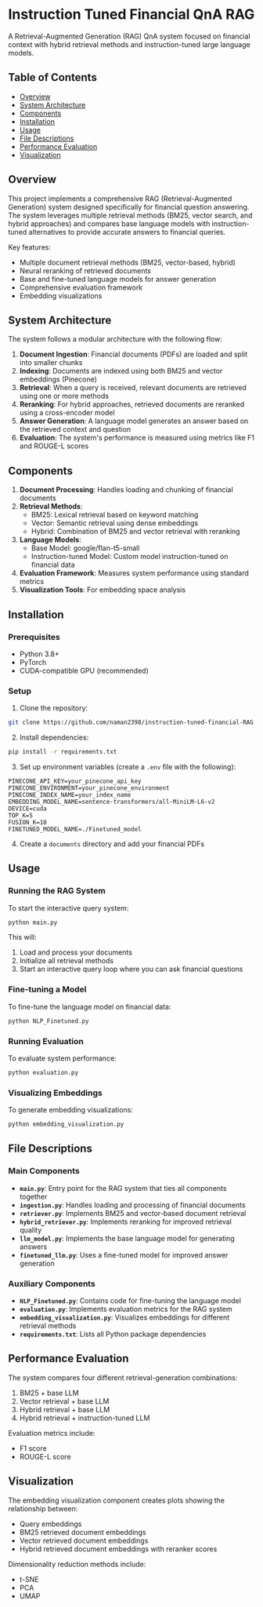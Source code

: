 # Instruction Tuned Financial QnA RAG

A Retrieval-Augmented Generation (RAG) QnA system focused on financial context with hybrid retrieval methods and instruction-tuned large language models.

## Table of Contents
- [Overview](#overview)
- [System Architecture](#system-architecture)
- [Components](#components)
- [Installation](#installation)
- [Usage](#usage)
- [File Descriptions](#file-descriptions)
- [Performance Evaluation](#performance-evaluation)
- [Visualization](#visualization)

## Overview

This project implements a comprehensive RAG (Retrieval-Augmented Generation) system designed specifically for financial question answering. The system leverages multiple retrieval methods (BM25, vector search, and hybrid approaches) and compares base language models with instruction-tuned alternatives to provide accurate answers to financial queries.

Key features:
- Multiple document retrieval methods (BM25, vector-based, hybrid)
- Neural reranking of retrieved documents
- Base and fine-tuned language models for answer generation
- Comprehensive evaluation framework
- Embedding visualizations

## System Architecture

The system follows a modular architecture with the following flow:

1. **Document Ingestion**: Financial documents (PDFs) are loaded and split into smaller chunks
2. **Indexing**: Documents are indexed using both BM25 and vector embeddings (Pinecone)
3. **Retrieval**: When a query is received, relevant documents are retrieved using one or more methods
4. **Reranking**: For hybrid approaches, retrieved documents are reranked using a cross-encoder model
5. **Answer Generation**: A language model generates an answer based on the retrieved context and question
6. **Evaluation**: The system's performance is measured using metrics like F1 and ROUGE-L scores

## Components

1. **Document Processing**: Handles loading and chunking of financial documents
2. **Retrieval Methods**:
   - BM25: Lexical retrieval based on keyword matching
   - Vector: Semantic retrieval using dense embeddings
   - Hybrid: Combination of BM25 and vector retrieval with reranking
3. **Language Models**:
   - Base Model: google/flan-t5-small
   - Instruction-tuned Model: Custom model instruction-tuned on financial data
4. **Evaluation Framework**: Measures system performance using standard metrics
5. **Visualization Tools**: For embedding space analysis

## Installation

### Prerequisites
- Python 3.8+
- PyTorch
- CUDA-compatible GPU (recommended)

### Setup

1. Clone the repository:
```bash
git clone https://github.com/naman2398/instruction-tuned-financial-RAG.git
```

2. Install dependencies:
```bash
pip install -r requirements.txt
```

3. Set up environment variables (create a `.env` file with the following):
```
PINECONE_API_KEY=your_pinecone_api_key
PINECONE_ENVIRONMENT=your_pinecone_environment
PINECONE_INDEX_NAME=your_index_name
EMBEDDING_MODEL_NAME=sentence-transformers/all-MiniLM-L6-v2
DEVICE=cuda
TOP_K=5
FUSION_K=10
FINETUNED_MODEL_NAME=./Finetuned_model
```

4. Create a `documents` directory and add your financial PDFs

## Usage

### Running the RAG System

To start the interactive query system:
```bash
python main.py
```

This will:
1. Load and process your documents
2. Initialize all retrieval methods
3. Start an interactive query loop where you can ask financial questions

### Fine-tuning a Model

To fine-tune the language model on financial data:
```bash
python NLP_Finetuned.py
```

### Running Evaluation

To evaluate system performance:
```bash
python evaluation.py
```

### Visualizing Embeddings

To generate embedding visualizations:
```bash
python embedding_visualization.py
```

## File Descriptions

### Main Components

- **`main.py`**: Entry point for the RAG system that ties all components together
- **`ingestion.py`**: Handles loading and processing of financial documents
- **`retriever.py`**: Implements BM25 and vector-based document retrieval
- **`hybrid_retriever.py`**: Implements reranking for improved retrieval quality
- **`llm_model.py`**: Implements the base language model for generating answers
- **`finetuned_llm.py`**: Uses a fine-tuned model for improved answer generation

### Auxiliary Components

- **`NLP_Finetuned.py`**: Contains code for fine-tuning the language model
- **`evaluation.py`**: Implements evaluation metrics for the RAG system
- **`embedding_visualization.py`**: Visualizes embeddings for different retrieval methods
- **`requirements.txt`**: Lists all Python package dependencies

## Performance Evaluation

The system compares four different retrieval-generation combinations:
1. BM25 + base LLM
2. Vector retrieval + base LLM
3. Hybrid retrieval + base LLM
4. Hybrid retrieval + instruction-tuned LLM

Evaluation metrics include:
- F1 score
- ROUGE-L score

## Visualization

The embedding visualization component creates plots showing the relationship between:
- Query embeddings
- BM25 retrieved document embeddings
- Vector retrieved document embeddings
- Hybrid retrieved document embeddings with reranker scores

Dimensionality reduction methods include:
- t-SNE
- PCA
- UMAP


